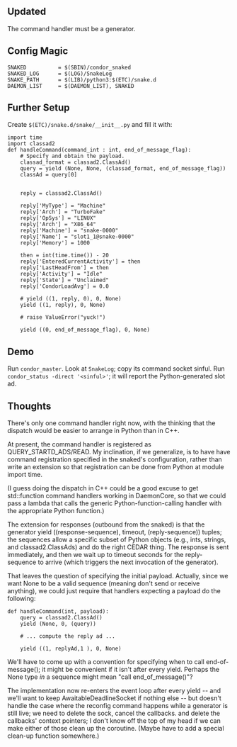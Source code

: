 Updated
-------

The command handler must be a generator.

Config Magic
------------

    SNAKED          = $(SBIN)/condor_snaked
    SNAKED_LOG      = $(LOG)/SnakeLog
    SNAKE_PATH      = $(LIB)/python3:$(ETC)/snake.d
    DAEMON_LIST     = $(DAEMON_LIST), SNAKED

Further Setup
-------------

Create ``$(ETC)/snake.d/snake/__init__.py`` and fill it with:

    import time
    import classad2
    def handleCommand(command_int : int, end_of_message_flag):
        # Specify and obtain the payload.
        classad_format = classad2.ClassAd()
        query = yield (None, None, (classad_format, end_of_message_flag))
        classAd = query[0]


        reply = classad2.ClassAd()

        reply['MyType'] = "Machine"
        reply['Arch'] = "TurboFake"
        reply['OpSys'] = "LINUX"
        reply['Arch'] = "X86_64"
        reply['Machine'] = "snake-0000"
        reply['Name'] = "slot1_1@snake-0000"
        reply['Memory'] = 1000

        then = int(time.time()) - 20
        reply['EnteredCurrentActivity'] = then
        reply['LastHeadFrom'] = then
        reply['Activity'] = "Idle"
        reply['State'] = "Unclaimed"
        reply['CondorLoadAvg'] = 0.0

        # yield ((1, reply, 0), 0, None)
        yield ((1, reply), 0, None)

        # raise ValueError("yuck!")

        yield ((0, end_of_message_flag), 0, None)


Demo
----

Run ``condor_master``.  Look at ``SnakeLog``; copy its command socket
sinful.  Run ``condor_status -direct '<sinful>'``; it will report the
Python-generated slot ad.

Thoughts
--------

There's only one command handler right now, with the thinking that the
dispatch would be easier to arrange in Python than in C++.

At present, the command handler is registered as QUERY_STARTD_ADS/READ.
My inclination, if we generalize, is to have have command registration
specified in the snaked's configuration, rather than write an extension
so that registration can be done from Python at module import time.

(I guess doing the dispatch in C++ could be a good excuse to get std::function
command handlers working in DaemonCore, so that we could pass a lambda that
calls the generic Python-function-calling handler with the appropriate
Python function.)

The extension for responses (outbound from the snaked) is that the generator
yield ((response-sequence), timeout, (reply-sequence)) tuples; the sequences
allow a specific subset of Python objects (e.g., ints, strings, and
classad2.ClassAds) and do the right CEDAR thing.  The response is sent
immediately, and then we wait up to timeout seconds for the reply-sequence
to arrive (which triggers the next invocation of the generator).

That leaves the question of specifying the initial payload.  Actually, since
we want None to be a valid sequence (meaning don't send or receive anything),
we could just require that handlers expecting a payload do the following:

    def handleCommand(int, payload):
        query = classad2.ClassAd()
        yield (None, 0, (query))

        # ... compute the reply ad ...

        yield ((1, replyAd,1 ), 0, None)

We'll have to come up with a convention for specifying when to call
end-of-message(); it might be convenient if it isn't after every yield.
Perhaps the None type _in_ a sequence might mean "call end_of_message()"?

The implementation now re-enters the event loop after every yield -- and
we'll want to keep AwaitableDeadlineSocket if nothing else -- but doesn't
handle the case where the reconfig command happens while a generator is
still live; we need to delete the sock, cancel the callbacks. and delete
the callbacks' context pointers; I don't know off the top of my head if we
can make either of those clean up the coroutine.  (Maybe have to add a
special clean-up function somewhere.)

